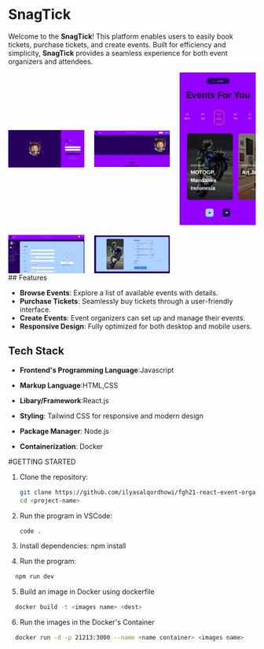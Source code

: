 # SnagTick

Welcome to the **SnagTick**! This platform enables users to easily book tickets, purchase tickets, and create events. Built for efficiency and simplicity, **SnagTick** provides a seamless experience for both event organizers and attendees.

<div style="display: grid; grid-template-columns: repeat(3, 2fr); gap: 20px; grid-template-rows: auto auto; align-items: center; justify-items: center">
<img src="./src/assets/imgPortfolio/SnagTick-login.png" alt="login" width="400">
   <img src="./src/assets/imgPortfolio/SnagTick-Home.png" alt="Home" width="400" >
    <img src="./src/assets/imgPortfolio/SnagTick-Mobile.png" alt="Mobile" width="200" style="display:flex; align-items: center; justify-items: center">
     <img src="./src/assets/imgPortfolio/SnagTick-Profile.png" alt="Profile" width="400">
      <img src="./src/assets/imgPortfolio/SnagTick-Transction.png" alt="Transction"width="400" >
</div>
## Features

- **Browse Events**: Explore a list of available events with details.
- **Purchase Tickets**: Seamlessly buy tickets through a user-friendly interface.
- **Create Events**: Event organizers can set up and manage their events.
- **Responsive Design**: Fully optimized for both desktop and mobile users.

## Tech Stack

- **Frontend's Programming Language**:Javascript

- **Markup Language**:HTML,CSS
- **Libary/Framework**:React.js
- **Styling**: Tailwind CSS for responsive and modern design
- **Package Manager**: Node.js
- **Containerization**: Docker

#GETTING STARTED

1. Clone the repository:

   ```bash
   git clone https://github.com/ilyasalqordhowi/fgh21-react-event-organizer.git
   cd <project-name>
   ```

2. Run the program in VSCode:
   ```sh
   code .
   ```
3. Install dependencies:
   npm install

4. Run the program:

```sh
  npm run dev
```

5. Build an image in Docker using dockerfile

```sh
  docker build -t <images name> <dest>
```

6. Run the images in the Docker's Container

```sh
  docker run -d -p 21213:3000 --name <name container> <images name>
```
